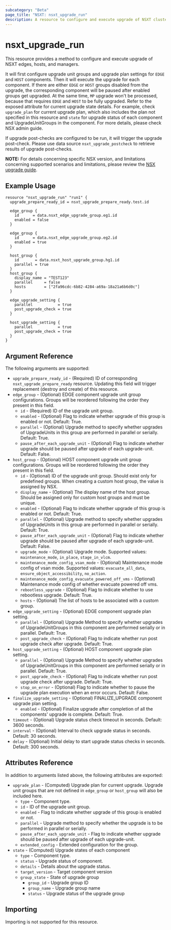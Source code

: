 ```yaml
---
subcategory: "Beta"
page_title: "NSXT: nsxt_upgrade_run"
description: A resource to configure and execute upgrade of NSXT cluster.
---
```


# nsxt_upgrade_run

This resource provides a method to configure and execute upgrade of NSXT edges, hosts, and managers.

It will first configure upgrade unit groups and upgrade plan settings for `EDGE`
and `HOST` components. Then it will execute the upgrade for each component. If
there are either `EDGE` or `HOST` groups disabled from the upgrade, the corresponding
component will be paused after enabled groups get upgraded. At the same time, `MP` upgrade
won't be processed, because that requires `EDGE` and `HOST` to be fully upgraded. Refer to
the exposed attribute for current upgrade state details. For example, check `upgrade_plan`
for current upgrade plan, which also includes the plan not specified in this resource and
`state` for upgrade status of each component and UpgradeUnitGroups in the component. For more
details, please check NSX admin guide.

If upgrade post-checks are configured to be run, it will trigger the upgrade post-check.
Please use data source `nsxt_upgrade_postcheck` to retrieve results of upgrade post-checks.

**NOTE:** For details concerning specific NSX version, and limitations concerning supported scenarios and limitations, please review the [NSX upgrade guide](https://techdocs.broadcom.com/us/en/vmware-cis/nsx/vmware-nsx/4-2/upgrade-guide/nsx-t-upgrade-guide.html).

## Example Usage

```hcl
resource "nsxt_upgrade_run" "run1" {
  upgrade_prepare_ready_id = nsxt_upgrade_prepare_ready.test.id

  edge_group {
    id      = data.nsxt_edge_upgrade_group.eg1.id
    enabled = false
  }

  edge_group {
    id      = data.nsxt_edge_upgrade_group.eg2.id
    enabled = true
  }

  host_group {
    id       = data.nsxt_host_upgrade_group.hg1.id
    parallel = true
  }
  host_group {
    display_name = "TEST123"
    parallel     = false
    hosts        = ["2fa96cdc-6b82-4284-a69a-18a21a6b6d0c"]
  }

  edge_upgrade_setting {
    parallel           = true
    post_upgrade_check = true
  }

  host_upgrade_setting {
    parallel           = true
    post_upgrade_check = true
  }
}
```

## Argument Reference

The following arguments are supported:

* `upgrade_prepare_ready_id` - (Required) ID of corresponding `nsxt_upgrade_prepare_ready` resource. Updating this field will trigger replacement (destroy and create) of this resource.
* `edge_group` - (Optional) EDGE component upgrade unit group configurations. Groups will be reordered following the order they present in this field.
    * `id` - (Required) ID of the upgrade unit group.
    * `enabled` - (Optional) Flag to indicate whether upgrade of this group is enabled or not. Default: True.
    * `parallel` - (Optional) Upgrade method to specify whether upgrades of UpgradeUnits in this group are performed in parallel or serially. Default: True.
    * `pause_after_each_upgrade_unit` - (Optional) Flag to indicate whether upgrade should be paused after upgrade of each upgrade-unit. Default: False.
* `host_group` - (Optional) HOST component upgrade unit group configurations. Groups will be reordered following the order they present in this field.
    * `id` - (Optional) ID of the upgrade unit group. Should exist only for predefined groups. When creating a custom host group, the value is assigned by NSX.
    * `display_name` - (Optional) The display name of the host group. Should be assigned only for custom host groups and must be unique.
    * `enabled` - (Optional) Flag to indicate whether upgrade of this group is enabled or not. Default: True.
    * `parallel` - (Optional) Upgrade method to specify whether upgrades of UpgradeUnits in this group are performed in parallel or serially. Default: True.
    * `pause_after_each_upgrade_unit` - (Optional) Flag to indicate whether upgrade should be paused after upgrade of each upgrade-unit. Default: False.
    * `upgrade_mode` - (Optional) Upgrade mode. Supported values: `maintenance_mode`, `in_place`, `stage_in_vlcm`.
    * `maintenance_mode_config_vsan_mode` - (Optional) Maintenance mode config of vsan mode. Supported values: `evacuate_all_data`, `ensure_object_accessibility`, `no_action`.
    * `maintenance_mode_config_evacuate_powered_off_vms` - (Optional) Maintenance mode config of whether evacuate powered off vms.
    * `rebootless_upgrade` - (Optional) Flag to indicate whether to use rebootless upgrade. Default: True.
    * `hosts` - (Optional) The list of hosts to be associated with a custom group.
* `edge_upgrade_setting` - (Optional) EDGE component upgrade plan setting.
    * `parallel` - (Optional) Upgrade Method to specify whether upgrades of UpgradeUnitGroups in this component are performed serially or in parallel. Default: True.
    * `post_upgrade_check` - (Optional) Flag to indicate whether run post upgrade check after upgrade. Default: True.
* `host_upgrade_setting` - (Optional) HOST component upgrade plan setting.
    * `parallel` - (Optional) Upgrade Method to specify whether upgrades of UpgradeUnitGroups in this component are performed serially or in parallel. Default: True.
    * `post_upgrade_check` - (Optional) Flag to indicate whether run post upgrade check after upgrade. Default: True.
    * `stop_on_error` - (Optional) Flag to indicate whether to pause the upgrade plan execution when an error occurs. Default: False.
* `finalize_upgrade_setting` - (Optional) FINALIZE_UPGRADE component upgrade plan setting.
    * `enabled` - (Optional) Finalize upgrade after completion of all the components' upgrade is complete. Default: True.
* `timeout` - (Optional) Upgrade status check timeout in seconds. Default: 3600 seconds.
* `interval` - (Optional) Interval to check upgrade status in seconds. Default: 30 seconds.
* `delay` - (Optional) Initial delay to start upgrade status checks in seconds. Default: 300 seconds.

## Attributes Reference

In addition to arguments listed above, the following attributes are exported:

* `upgrade_plan` - (Computed) Upgrade plan for current upgrade. Upgrade unit groups that are not defined in `edge_group` or `host_group` will also be included here.
    * `type` - Component type.
    * `id` - ID of the upgrade unit group.
    * `enabled` - Flag to indicate whether upgrade of this group is enabled or not.
    * `parallel` - Upgrade method to specify whether the upgrade is to be performed in parallel or serially.
    * `pause_after_each_upgrade_unit` - Flag to indicate whether upgrade should be paused after upgrade of each upgrade-unit.
    * `extended_config` - Extended configuration for the group.
* `state` - (Computed) Upgrade states of each component
    * `type` - Component type.
    * `status` - Upgrade status of component.
    * `details` - Details about the upgrade status.
    * `target_version` - Target component version
    * `group_state` - State of upgrade group
        * `group_id` - Upgrade group ID
        * `group_name` - Upgrade group name
        * `status` - Upgrade status of the upgrade group

## Importing

Importing is not supported for this resource.
